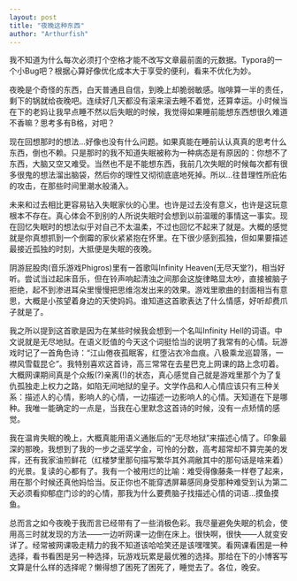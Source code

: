 ```yaml
---
layout: post
title: "夜晚这种东西"
author: "Arthurfish"
---
```


 我不知道为什么每次必须打个空格才能不改写文章最前面的元数据。Typora的一个小Bug吧？根据心算好像优化成本大于享受的便利，看来不优化为妙。

夜晚是个奇怪的东西，白天普通且自信，到晚上却脆弱敏感。咖啡算一半的责任，剩下的锅就给夜晚吧。连续好几天都没有滚来滚去睡不着觉，还算幸运。小时候当在下的老妈让我早点睡不然以后失眠的时候，我觉得如果睡前能想东西想很久难道不香嘛？思考多有B格，对吧？

现在回想那时的想法...好像也没有什么问题。如果真能在睡前认认真真的思考什么东西，倒也不赖。只是那时的我不知道失眠被称为一种病态是有原因的：你想不了东西，大脑又空又难受。当然也不是不能想东西，我前几次失眠的时候每次都有很多很鬼的想法溜出脑袋，然后你的理性又彻彻底底地死掉。所以...往昔理性所庇佑的攻击，在那些时间里潮水般涌入。

未来和过去相比更容易钻入失眠家伙的心里。也许是过去没有意义，也许是这玩意根本不存在。真心体会不到别的人所说失眠时会想到以前温暖的事情这一事实。现在回忆失眠时的想法似乎对自己不太温柔，不过也回忆不起来了就是。大概的感觉就是你真想抓到一个倒霉的家伙紧紧抱在怀里。在下很少感到孤独，但如果要描述最接近孤独的时刻，大抵便是失眠的夜晚。

阴游屁股肉(音乐游戏Phigros)里有一首歌叫Infinity Heaven(无尽天堂?)，相当好听。尝试当过起床音乐，但在铃声响起清浊之间那会这旋律略显太吵，直接被脑子拒绝，起不到渗进耳朵里慢慢把思维泡发出来的效果。游戏里歌曲的封面相当有意思，大概是小孩望着身边的天使妈妈。谁知道这首歌表达了什么情感，好听却费爪子就是了。

我之所以提到这首歌是因为在某些时候我会想到一个名叫Infinity Hell的词语。中文说就是无尽地狱。在语义贬值的今天这个词挺恰当的说明了我常有的心情。玩游戏时记了一首角色诗：“江山倦夜孤眠客，红堕沾衣冷血痕。八极乘龙巡碧落，一襟风雪载昆仑”。我特别喜欢这首诗，高三常常在去星巴克上网课的路上念叨着。大概网课期间真是个众叛(?)亲离(!)的状态，真心感觉自己就是游戏里那个为了复仇孤独走上权力之路，如陷无间地狱的皇子。文学作品和人心情应该只有三种关系：描述人的心情，影响人的心情，一边描述一边影响人的心情。天知道在下是哪种。我唯一能确定的一点是，当我在心里默念这首诗的时候，没有一点矫情的感觉。

我在温肯失眠的晚上，大概真能用语义通胀后的“无尽地狱”来描述心情了。印象最深的那晚，我想到了我的一步之遥奖学金，可怜的分数，高考超常却不算完美的发挥，还有我家油煎鲜花（红楼梦里那句描写繁华其外凋敝其中的那句话是啥来着）的光景。复读的心都有了。我有一个被用烂的比喻：难受得像藤条一样卷了起来，用在那个时候还真他妈恰当。反正你也不能穿透屏幕感同身受那种难受到认为第二天必须看抑郁症门诊的的心情，那我为什么要费脑子找描述心情的词语...摸鱼摸鱼。

总而言之如今夜晚于我而言已经带有了一些消极色彩。我尽量避免失眠的机会，使用高三时就发现的方法——一边听网课一边倒在床上。很快啊，很快——人就变安详了。经常被网课吸走精力的我不知道该哈哈笑还是该嘿嘿笑。看网课看困是一种选择，看书看困是另一种选择，玩游戏玩累是最优雅的选择。那给在下的小博客写文算是什么样的选择呢？懒得想了困死了困死了，睡觉去了。各位，晚安。